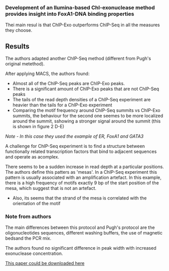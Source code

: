 
### Development of an Ilumina-based ChI-exonuclease method provides insight into FoxA1-DNA binding properties

Thei main resul is that ChIP-Exo outperforms ChIP-Seq in all the measures they choose. 

## Results

The authors adapted another ChIP-Seq method (different from Pugh's original metethod).

After applying MACS, the authors found:
* Almost all of the ChIP-Seq peaks are ChIP-Exo peaks.
* There is a significant amount of ChIP-Exo peaks that are not ChIP-Seq peaks
* The tails of the read depth densities of a ChIP-Seq experiment are heavier than the tails for a ChIP-Exo experiment
* Comparing the motif frequency around ChIP-Seq summits vs ChIP-Exo summits, the behaviour for the second one seemes to be more localized around the summit, sshowing a stronger signal around the summit (this is shown in figure 2 D-E) 

*Note - In this case they used the example of ER, FoxA1 and GATA3*

A challenge for ChIP-Seq experiment is to find a structure between functionally related transcription factors that bind to adjacent sequences and operate as acomplex.

There seems to be a sudden increase in read depth at a particular positions. The authors define this patters as 'mesas'. In a ChIP-Seq experiment this pattern is usually associated with an amplification artefact. In this example, there is a high frequency of motifs exactly 9 bp of the start position of the mesa, which suggest that is not an artefact.

* Also, its seems that the strand of the mesa is correlated with the orientation of the motif


### Note from authors

The main differences between this protocol and Pugh's protocol are the oligonucleotides sequences, different washing buffers, the use of magnetic bedsand the PCR mix.

The authors found no significant difference in peak width with increased exonuclease concentration.


[This paper could be downloaded here](http://genomebiology.com/content/pdf/gb-2013-14-12-r147.pdf)
